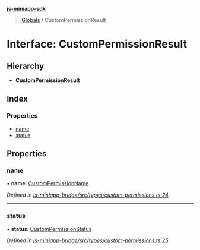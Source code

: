 **[js-miniapp-sdk](../README.md)**

> [Globals](../README.md) / CustomPermissionResult

# Interface: CustomPermissionResult

## Hierarchy

* **CustomPermissionResult**

## Index

### Properties

* [name](custompermissionresult.md#name)
* [status](custompermissionresult.md#status)

## Properties

### name

•  **name**: [CustomPermissionName](../enums/custompermissionname.md)

*Defined in [js-miniapp-bridge/src/types/custom-permissions.ts:24](https://github.com/rakutentech/js-miniapp/blob/2f882c8/js-miniapp-bridge/src/types/custom-permissions.ts#L24)*

___

### status

•  **status**: [CustomPermissionStatus](../enums/custompermissionstatus.md)

*Defined in [js-miniapp-bridge/src/types/custom-permissions.ts:25](https://github.com/rakutentech/js-miniapp/blob/2f882c8/js-miniapp-bridge/src/types/custom-permissions.ts#L25)*
